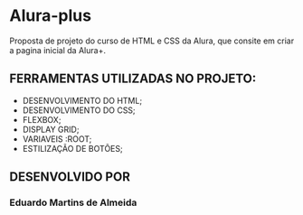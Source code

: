 # Alura-plus

Proposta de projeto do curso de HTML e CSS da Alura, que consite em criar a pagina inicial da Alura+. 


## FERRAMENTAS UTILIZADAS NO PROJETO:
* DESENVOLVIMENTO DO HTML;
* DESENVOLVIMENTO DO CSS;
* FLEXBOX;
* DISPLAY GRID;
* VARIAVEIS :ROOT;
* ESTILIZAÇÃO DE BOTÕES;


## DESENVOLVIDO POR
### Eduardo Martins de Almeida
